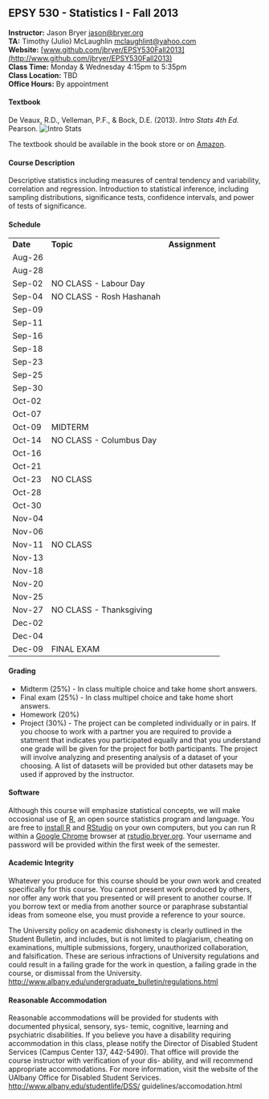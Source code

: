 ## EPSY 530 - Statistics I - Fall 2013

**Instructor:** Jason Bryer [jason@bryer.org](mailto:jason@bryer.org)  
**TA:** Timothy (Julio) McLaughlin [mclaughlint@yahoo.com](mailto:mclaughlint@yahoo.com)  
**Website:** [www.github.com/jbryer/EPSY530Fall2013](http://www.github.com/jbryer/EPSY530Fall2013)  
**Class Time:** Monday & Wednesday 4:15pm to 5:35pm  
**Class Location:** TBD  
**Office Hours:** By appointment  

#### Textbook

De Veaux, R.D., Velleman, P.F., & Bock, D.E. (2013). *Intro Stats 4th Ed.* Pearson.
![Intro Stats](http://ecx.images-amazon.com/images/I/51dhcukukGL._SY300_.jpg)

The textbook should be available in the book store or on [Amazon](http://www.amazon.com/Intro-Stats-Edition-Richard-Veaux/dp/0321825276/ref=sr_1_3?ie=UTF8&qid=1375575375&sr=8-3&keywords=intro+stats).

#### Course Description

Descriptive statistics including measures of central tendency and variability, correlation and regression. Introduction to statistical inference, including sampling distributions, significance tests, confidence intervals, and power of tests of significance.

#### Schedule

<table>
<tr><td><b>Date</b></td><td><b>Topic</b></td><td><b>Assignment</b></td></tr><tr><td>Aug-26		</td><td></td><td></td></tr><tr><td>Aug-28		</td><td></td><td></td></tr><tr><td>Sep-02</td><td>	NO CLASS - Labour Day	</td><td></td></tr><tr><td>Sep-04</td><td>	NO CLASS - Rosh Hashanah</td><td></td></tr><tr><td>Sep-09		</td><td></td><td></td></tr><tr><td>Sep-11		</td><td></td><td></td></tr><tr><td>Sep-16		</td><td></td><td></td></tr><tr><td>Sep-18		</td><td></td><td></td></tr><tr><td>Sep-23		</td><td></td><td></td></tr><tr><td>Sep-25		</td><td></td><td></td></tr><tr><td>Sep-30		</td><td></td><td></td></tr><tr><td>Oct-02		</td><td></td><td></td></tr><tr><td>Oct-07		</td><td></td><td></td></tr><tr><td>Oct-09</td><td>	MIDTERM	</td><td></td></tr><tr><td>Oct-14</td><td>	NO CLASS - Columbus Day	</td><td></td></tr><tr><td>Oct-16		</td><td></td><td></td></tr><tr><td>Oct-21		</td><td></td><td></td></tr><tr><td>Oct-23</td><td>	NO CLASS	</td><td></td></tr><tr><td>Oct-28		</td><td></td><td></td></tr><tr><td>Oct-30		</td><td></td><td></td></tr><tr><td>Nov-04		</td><td></td><td></td></tr><tr><td>Nov-06		</td><td></td><td></td></tr><tr><td>Nov-11</td><td>	NO CLASS	</td><td></td></tr><tr><td>Nov-13		</td><td></td><td></td></tr><tr><td>Nov-18		</td><td></td><td></td></tr><tr><td>Nov-20		</td><td></td><td></td></tr><tr><td>Nov-25		</td><td></td><td></td></tr><tr><td>Nov-27</td><td>	NO CLASS - Thanksgiving	</td><td></td></tr><tr><td>Dec-02		</td><td></td><td></td></tr><tr><td>Dec-04		</td><td></td><td></td></tr><tr><td>Dec-09</td><td>	FINAL EXAM	</td><td></td></tr>
</table>

#### Grading

* Midterm (25%) - In class multiple choice and take home short answers.
* Final exam (25%) - In class multipel choice and take home short answers.
* Homework (20%)
* Project (30%) - The project can be completed individually or in pairs. If you choose to work with a partner you are required to provide a statment that indicates you participated equally and that you understand one grade will be given for the project for both participants. The project will involve analyzing and presenting analysis of a dataset of your choosing. A list of datasets will be provided but other datasets may be used if approved by the instructor.

#### Software

Although this course will emphasize statistical concepts, we will make occosional use of [R](http://r-project.org), an open source statistics program and language. You are free to [install R](http://cran.r-project.org/) and [RStudio](http://rstudio.com) on your own computers, but you can run R within a [Google Chrome](http://google.com/chrome) browser at [rstudio.bryer.org](http://rstudio.bryer.org). Your username and password will be provided within the first week of the semester.

#### Academic Integrity
Whatever you produce for this course should be your own work and created specifically for this course. You cannot present work produced by others, nor offer any work that you presented or will present to another course. If you borrow text or media from another source or paraphrase substantial ideas from someone else, you must provide a reference to your source.The University policy on academic dishonesty is clearly outlined in the Student Bulletin, and includes, but is not limited to plagiarism, cheating on examinations, multiple submissions, forgery, unauthorized collaboration, and falsification. These are serious infractions of University regulations and could result in a failing grade for the work in question, a failing grade in the course, or dismissal from the University. http://www.albany.edu/undergraduate_bulletin/regulations.html

#### Reasonable Accommodation
Reasonable accommodations will be provided for students with documented physical, sensory, sys- temic, cognitive, learning and psychiatric disabilities. If you believe you have a disability requiring accommodation in this class, please notify the Director of Disabled Student Services (Campus Center 137, 442-5490). That office will provide the course instructor with verification of your dis- ability, and will recommend appropriate accommodations. For more information, visit the website of the UAlbany Office for Disabled Student Services. http://www.albany.edu/studentlife/DSS/ guidelines/accomodation.html
